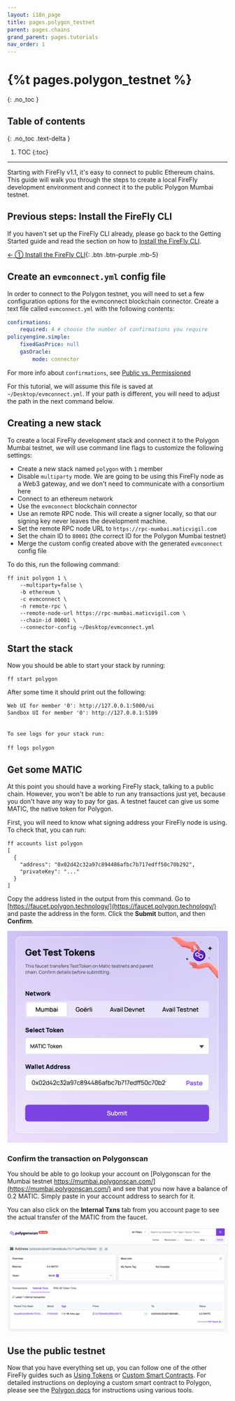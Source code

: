 ```yaml
---
layout: i18n_page
title: pages.polygon_testnet
parent: pages.chains
grand_parent: pages.tutorials
nav_order: 1
---
```



# {%t pages.polygon_testnet %}
{: .no_toc }

## Table of contents
{: .no_toc .text-delta }

1. TOC
{:toc}

---

Starting with FireFly v1.1, it's easy to connect to public Ethereum chains. This guide will walk you through the steps to create a local FireFly development environment and connect it to the public Polygon Mumbai testnet.

## Previous steps: Install the FireFly CLI
If you haven't set up the FireFly CLI already, please go back to the Getting Started guide and read the section on how to [Install the FireFly CLI](../../gettingstarted/firefly_cli.md).

[← ① Install the FireFly CLI](../../gettingstarted/firefly_cli.md){: .btn .btn-purple .mb-5}

## Create an `evmconnect.yml` config file
In order to connect to the Polygon testnet, you will need to set a few configuration options for the evmconnect blockchain connector. Create a text file called `evmconnect.yml` with the following contents:

```yml
confirmations:
    required: 4 # choose the number of confirmations you require
policyengine.simple:
    fixedGasPrice: null
    gasOracle:
        mode: connector
```
For more info about `confirmations`, see [Public vs. Permissioned](../../overview/public_vs_permissioned.md)

For this tutorial, we will assume this file is saved at `~/Desktop/evmconnect.yml`. If your path is different, you will need to adjust the path in the next command below.

## Creating a new stack
To create a local FireFly development stack and connect it to the Polygon Mumbai testnet, we will use command line flags to customize the following settings:

 - Create a new stack named `polygon` with `1` member
 - Disable `multiparty` mode. We are going to be using this FireFly node as a Web3 gateway, and we don't need to communicate with a consortium here
 - Connect to an ethereum network
 - Use the `evmconnect` blockchain connector
 - Use an remote RPC node. This will create a signer locally, so that our signing key never leaves the development machine.
 - Set the remote RPC node URL to `https://rpc-mumbai.maticvigil.com`
 - Set the chain ID to `80001` (the correct ID for the Polygon Mumbai testnet)
 - Merge the custom config created above with the generated `evmconnect` config file

To do this, run the following command:
```
ff init polygon 1 \
    --multiparty=false \
    -b ethereum \
    -c evmconnect \
    -n remote-rpc \
    --remote-node-url https://rpc-mumbai.maticvigil.com \
    --chain-id 80001 \
    --connector-config ~/Desktop/evmconnect.yml 
```

## Start the stack
Now you should be able to start your stack by running:

```
ff start polygon
```

After some time it should print out the following:

```
Web UI for member '0': http://127.0.0.1:5000/ui
Sandbox UI for member '0': http://127.0.0.1:5109


To see logs for your stack run:

ff logs polygon
```

## Get some MATIC
At this point you should have a working FireFly stack, talking to a public chain. However, you won't be able to run any transactions just yet, because you don't have any way to pay for gas. A testnet faucet can give us some MATIC, the native token for Polygon.

First, you will need to know what signing address your FireFly node is using. To check that, you can run:

```
ff accounts list polygon
[
  {
    "address": "0x02d42c32a97c894486afbc7b717edff50c70b292",
    "privateKey": "..."
  }
]
```

Copy the address listed in the output from this command. Go to [https://faucet.polygon.technology/](https://faucet.polygon.technology/) and paste the address in the form. Click the **Submit** button, and then **Confirm**. 

![Polygon Faucet](images/polygon_faucet.png)

### Confirm the transaction on Polygonscan
You should be able to go lookup your account on [Polygonscan for the Mumbai testnet https://mumbai.polygonscan.com/](https://mumbai.polygonscan.com/) and see that you now have a balance of 0.2 MATIC. Simply paste in your account address to search for it.

You can also click on the **Internal Txns** tab from you account page to see the actual transfer of the MATIC from the faucet.

![Polygonscan](images/polygonscan_matic.png)

## Use the public testnet
Now that you have everything set up, you can follow one of the other FireFly guides such as [Using Tokens](../tokens/index.md) or [Custom Smart Contracts](../custom_contracts/ethereum.md). For detailed instructions on deploying a custom smart contract to Polygon, please see the [Polygon docs](https://wiki.polygon.technology/docs/category/deploying-contracts) for instructions using various tools.